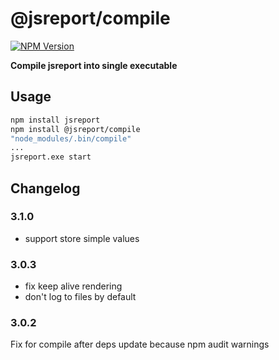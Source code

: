 # @jsreport/compile
[![NPM Version](http://img.shields.io/npm/v/@jsreport/compile.svg?style=flat-square)](https://npmjs.com/package/@jsreport/compile)

**Compile jsreport into single executable**

## Usage

```bash
npm install jsreport
npm install @jsreport/compile
"node_modules/.bin/compile"
...
jsreport.exe start
```

## Changelog

### 3.1.0

- support store simple values

### 3.0.3

- fix keep alive rendering
- don't log to files by default

### 3.0.2

Fix for compile after deps update because npm audit warnings
